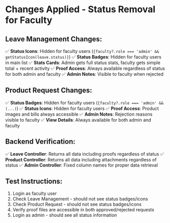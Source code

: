 # Changes Applied - Status Removal for Faculty

## Leave Management Changes:
✅ **Status Icons**: Hidden for faculty users (`{faculty?.role === 'admin' && getStatusIcon(leave.status)}`)
✅ **Status Badges**: Hidden for faculty users in main list
✅ **Stats Cards**: Admin gets full status stats, faculty gets simple total + recent activity
✅ **Proof Access**: Always available regardless of status for both admin and faculty
✅ **Admin Notes**: Visible to faculty when rejected

## Product Request Changes:
✅ **Status Badges**: Hidden for faculty users (`{faculty?.role === 'admin' && (...)`)
✅ **Status Icons**: Hidden for faculty users
✅ **Proof Access**: Product images and bills always accessible
✅ **Admin Notes**: Rejection reasons visible to faculty
✅ **View Details**: Always available for both admin and faculty

## Backend Verification:
✅ **Leave Controller**: Returns all data including proofs regardless of status
✅ **Product Controller**: Returns all data including attachments regardless of status
✅ **Admin Controller**: Fixed column names for proper data retrieval

## Test Instructions:
1. Login as faculty user
2. Check Leave Management - should not see status badges/icons
3. Check Product Request - should not see status badges/icons
4. Verify proof files are accessible in both approved/rejected requests
5. Login as admin - should see all status information